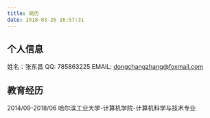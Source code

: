 ```yaml
---
title: 简历
date: 2018-03-26 16:57:31
---
```

## 个人信息
姓名：张东昌
QQ: 785863225
EMAIL: dongchangzhang@foxmail.com
## 教育经历

2014/09-2018/06 哈尔滨工业大学-计算机学院-计算机科学与技术专业



